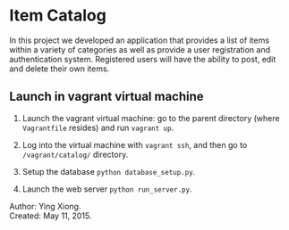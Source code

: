 Item Catalog
============

In this project we developed an application that provides a list of items within
a variety of categories as well as provide a user registration and
authentication system. Registered users will have the ability to post, edit and
delete their own items.


Launch in vagrant virtual machine
---------------------------------

1. Launch the vagrant virtual machine: go to the parent directory (where
   `Vagrantfile` resides) and run `vagrant up`.

2. Log into the virtual machine with `vagrant ssh`, and then go to
   `/vagrant/catalog/` directory.

3. Setup the database `python database_setup.py`.

4. Launch the web server `python run_server.py`.


Author: Ying Xiong.  
Created: May 11, 2015.
